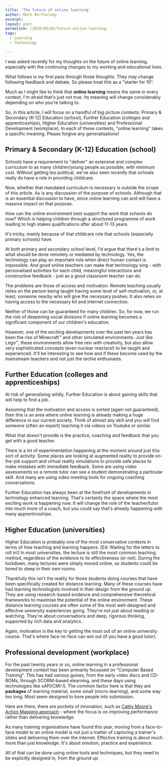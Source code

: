 ```yaml
---
title: 'The future of online learning'
author: Mark Berthelemy
excerpt:
layout: post
permalink: /2020/09/01/future-online-learning
tags:
  - Learning
  - Technology

---
```

I was asked recently for my thoughts on the future of online learning, especially with the continuing changes to my working and educational lives.

What follows is my first pass through those thoughts. They may change following feedback and debate. So please treat this as a "starter for 10".

Much as I might like to think that **online learning** means the same in every context, I'm afraid that's just not true. Its meaning will change considerably depending on who you're talking to.

So, in this article, I will focus on a handful of big picture contexts: Primary &amp; Secondary (K-12) Education (school), Further Education (colleges and apprenticeships), Higher Education (universities) and Professional Development (workplace). In each of these contexts, "online learning" takes a specific meaning. Please forgive any generalisations!

## Primary &amp; Secondary (K-12) Education (school)

Schools have a requirement to "deliver" an extensive and complex curriculum to as many children/young people as possible, with minimum cost. Without getting too political, we've also seen recently that schools really do have a role in providing childcare.

Now, whether that mandated curriculum is necessary is outside the scope of this article. As is any discussion of the purpose of schools. Although that is an essential discussion to have, since online learning can and will have a massive impact on that purpose.

How can the online environment best support the work that schools do now? Which is helping children through a  structured programme of work leading to high stakes qualifications after about 11-13 years.

It's tricky, mainly because of that childcare role that schools (especially primary schools) have.

At both primary and secondary school level, I'd argue that there's a limit to what should be done remotely or mediated by technology. Yes, the technology can play an important role when direct human contact is impossible. And good online teachers can make that technology sing - with personalised activities for each child, meaningful interactions and constructive feedback - just as a good classroom teacher can do.

The problems are those of access and motivation. Remote teaching usually relies on the person being taught having some level of self-motivation, or, at least, someone nearby who will give the necessary pushes. It also relies on having access to the necessary kit and internet connection.

Neither of those can be guaranteed for many children. So, for now, we run the risk of deepening social divisions if online learning becomes a significant component of our children's education.

However, one of the exciting developments over the past ten years has been the rise of Minecraft&trade; and other simulated environments. Just like Lego&trade;, these environments allow free rein with creativity, but also allow very sophisticated concepts (even nuclear reactors!) to be taught and experienced. It'll be interesting to see how and if these become used by the mainstream teachers and not just the techie enthusiasts.

## Further Education (colleges and apprenticeships)

At risk of generalising wildly, Further Education is about gaining skills that will help to find a job.

Assuming that the motivation and access is sorted (again not guaranteed), then this is an area where online learning is already making a huge difference in our current society. Think of almost any skill and you will find someone (often an expert) teaching it via videos on Youtube or similar.

What that doesn't provide is the practice, coaching and feedback that you get with a good teacher.

There is a lot of experimentation happening at the moment around just this sort of activity. Some places are looking at augmented reality to provide on-the-job support and virtual reality simulations to provide safe places to make mistakes with immediate feedback. Some are using video assessments so a remote tutor can see a student demonstrating a particular skill. And many are using video meeting tools for ongoing coaching conversations.

Further Education has always been at the forefront of developments in technology enhanced learning. That's certainly the space where the most exciting work is happening now. It will change the role of the teacher/tutor into much more of a coach, but you could say that's already happening with many apprenticeships.

## Higher Education (universities)

Higher Education is probably one of the most conservative contexts in terms of how teaching and learning happens. [Ed: Waiting for the letters to roll in!] In most universities, the lecture is still the most common teaching method, regardless of the evidence to its effectiveness (or not). During the lockdown, many lectures were simply moved online, so students could be bored to sleep in their own rooms.

Thankfully this isn't the reality for those students doing courses that have been specifically created for distance learning. Many of these courses have had learning technologists involved in their design from the ground up. They are using research-based evidence and comprehensive theoretical frameworks to maximise the potential of the online environment. These distance learning courses are often some of the most well-designed and effective university experiences going. They're not just about reading or watching. They're about conversations and deep, rigorous thinking, supported by rich data and analytics.

Again, motivation is the key to getting the most out of an online university course. That's where face-to-face can win out (if you have a good tutor).

## Professional development (workplace)

For the past twenty years or so, online learning in a professional development context has been primarily focussed on "Computer Based Training". This has had various guises, from the early video discs and CD-ROMs, through SCORM-based elearning, and these days using technologies like xAPI/CMI-5. The common factor here is that they are **packages** of learning material, some small (micro-learning), and some way too long. Most seem designed to bore people into submission.

Here are there, there are pockets of innovation, such as [Cathy Moore's Action Mapping approach](https://blog.cathy-moore.com/action-mapping-a-visual-approach-to-training-design/) - where the focus is on improving performance rather than delivering knowledge.

As many training organisations have found this year, moving from a face-to-face model to an online model is not just a matter of capturing a trainer's slides and delivering them over the internet. Effective training is about much more than just knowledge. It's about emotion, practice and experience.

All of that can be done using online tools and techniques, but they need to be explicitly designed in, from the ground up.
